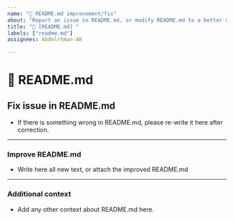 ```yaml
---
name: "📄 README.md improvement/fix"
about: "Report an issue in README.md, or modify README.md to a better one"
title: "📄 [README.md] "
labels: ["readme.md"]
assignees: Abdelrhman-AK

---
```

# **📄 README.md**

## **Fix issue in README.md**
- If there is something wrong in README.md, please re-write it here after correction.
  
---

### **Improve README.md**
- Write here all new text, or attach the improved README.md

---

### **Additional context**
- Add any other context about README.md here.
